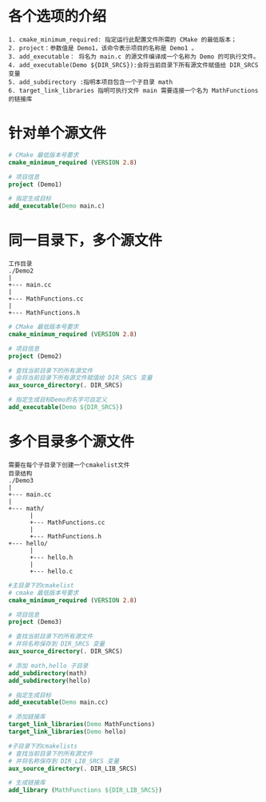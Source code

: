 # 各个选项的介绍
    1. cmake_minimum_required: 指定运行此配置文件所需的 CMake 的最低版本；
    2. project：参数值是 Demo1，该命令表示项目的名称是 Demo1 。
    3. add_executable： 将名为 main.c 的源文件编译成一个名称为 Demo 的可执行文件。
    4. add_executable(Demo ${DIR_SRCS}):会将当前目录下所有源文件赋值给 DIR_SRCS 变量
    5. add_subdirectory :指明本项目包含一个子目录 math
    6. target_link_libraries 指明可执行文件 main 需要连接一个名为 MathFunctions 的链接库 
# 针对单个源文件
``` cmake
# CMake 最低版本号要求
cmake_minimum_required (VERSION 2.8)

# 项目信息
project (Demo1)

# 指定生成目标
add_executable(Demo main.c)
```

# 同一目录下，多个源文件
    工作目录
    ./Demo2
    |
    +--- main.cc
    |
    +--- MathFunctions.cc
    |
    +--- MathFunctions.h

``` cmake
# CMake 最低版本号要求
cmake_minimum_required (VERSION 2.8)

# 项目信息
project (Demo2)

# 查找当前目录下的所有源文件
# 会将当前目录下所有源文件赋值给 DIR_SRCS 变量
aux_source_directory(. DIR_SRCS)

# 指定生成目标Demo的名字可自定义
add_executable(Demo ${DIR_SRCS})
```

# 多个目录多个源文件
    需要在每个子目录下创建一个cmakelist文件
    目录结构
    ./Demo3
    |
    +--- main.cc
    |
    +--- math/
          |
          +--- MathFunctions.cc
          |
          +--- MathFunctions.h
    +--- hello/
          |
          +--- hello.h
          |
          +--- hello.c
``` cmake
#主目录下的cmakelist
# cmake 最低版本号要求
cmake_minimum_required (VERSION 2.8)

# 项目信息
project (Demo3)

# 查找当前目录下的所有源文件
# 并将名称保存到 DIR_SRCS 变量
aux_source_directory(. DIR_SRCS)

# 添加 math,hello 子目录
add_subdirectory(math)
add_subdirectory(hello)

# 指定生成目标 
add_executable(Demo main.cc)

# 添加链接库
target_link_libraries(Demo MathFunctions)
target_link_libraries(Demo hello)
```

``` cmake
#子目录下的cmakelists
# 查找当前目录下的所有源文件
# 并将名称保存到 DIR_LIB_SRCS 变量
aux_source_directory(. DIR_LIB_SRCS)

# 生成链接库
add_library (MathFunctions ${DIR_LIB_SRCS})

```



